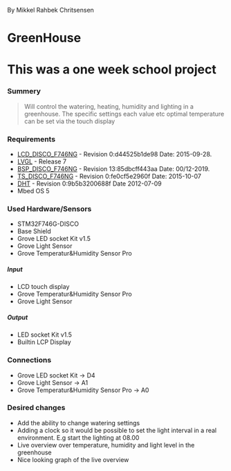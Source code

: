 By Mikkel Rahbek Chritsensen
# GreenHouse

# This was a one week school project

### Summery
>Will control the watering, heating, humidity and lighting in a greenhouse.
The specific settings each value etc optimal temperature can be set via the touch display

### Requirements
  * [LCD_DISCO_F746NG](https://os.mbed.com/teams/ST/code/LCD_DISCO_F746NG/) - Revision 0:d44525b1de98 Date: 2015-09-28.
  * [LVGL](https://github.com/lvgl/lvgl/) - Release 7
  * [BSP_DISCO_F746NG](https://os.mbed.com/teams/ST/code/BSP_DISCO_F746NG/) - Revision 13:85dbcff443aa Date: 00/12-2019.
  * [TS_DISCO_F746NG](https://os.mbed.com/teams/ST/code/TS_DISCO_F746NG/) - Revision  0:fe0cf5e2960f Date: 2015-10-07
  * [DHT](https://os.mbed.com/users/Wimpie/code/DHT/) - Revision  0:9b5b3200688f Date 2012-07-09
  * Mbed OS 5

### Used Hardware/Sensors
- STM32F746G-DISCO
- Base Shield
- Grove LED socket Kit v1.5
- Grove Light Sensor
- Grove Temperatur&Humidity Sensor Pro

##### Input
- LCD touch display 
- Grove Temperatur&Humidity Sensor Pro
- Grove Light Sensor

##### Output
- LED socket Kit v1.5
- Builtin LCP Display

### Connections
- Grove LED socket Kit -> D4
- Grove Light Sensor -> A1
- Grove Temperatur&Humidity Sensor Pro -> A0


### Desired changes
 - Add the ability to change watering settings
 - Adding a clock so it would be possible to set the light interval in a real environment. E.g start the lighting at 08.00
 - Live overview over temperature, humidity and light level in the greenhouse
 - Nice looking graph of the live overview
